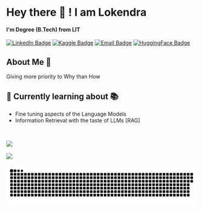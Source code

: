 # Hey there 👋 ! I am Lokendra 
#### I'm  Degree (B.Tech) from LIT

[![LinkedIn Badge](https://img.shields.io/badge/-LinkedIn-0077b5?style=flat-square&logo=Linkedin&logoColor=white)](https://www.linkedin.com/in/ashish-kumar-iitkgp/)
[![Kaggle Badge](https://img.shields.io/badge/-Kaggle-1DA1F2?style=flat-square&logo=Kaggle&logoColor=white)](https://www.kaggle.com/ashishkumarak)
[![Email Badge](https://img.shields.io/badge/-Email-DB4437?style=flat-square&logo=Gmail&logoColor=white)](mailto:ashish28082002.ak0@gmail.com)
[![HuggingFace Badge](https://img.shields.io/badge/-HuggingFace-FFC300?style=flat-square&logo=HuggingFace&logoColor=white)](https://huggingface.co/ashishkgpian)

## About Me 🚀

Giving more priority to Why than How 

## 🌱 Currently learning about 📚

- Fine tuning aspects of the Language Models
- Information Retrieval with the taste of LLMs [RAG]
<br>



 <a href="https://github.com/ashishakkumar"><img width="40%" src="https://github-readme-stats.vercel.app/api/top-langs/?username=ashishakkumar&theme=dark&hide=html,css,cmake&layout=compact&langs_count=4&bg_color=111010&hide_title=true"></a>
</p>

<a href="https://visitcount.itsvg.in">
  <img src="https://visitcount.itsvg.in/api?id=ashak&label=Profile%20Visits&color=6&icon=0&pretty=true" />
</a>

![My GitHub Snake Game](https://raw.githubusercontent.com/ashishakkumar/ashishakkumar/output/github-snake.svg)


<!--<p align="center">
    <img id="preview" src="https://komarev.com/ghpvc/?username=ashishakkumar&color=grey">

  ## GitHub Stats:

<p>
   <img width="766em" src="https://github-profile-trophy.vercel.app/?username=ashishkumarak&no-frame=true&row=1&column=7" /> <br>
 <img height="160em" src="https://github-readme-stats.vercel.app/api?username=ashishkumarak&show_icons=true&hide_border=true&count_private=true&include_all_commits=true&hide=contribs" />
  <img height="160em" src="https://github-readme-stats.vercel.app/api/top-langs/?username=ashishkumarak&show_icons=true&hide_border=true&layout=compact&langs_count=10"/>
</p> -->

<!--  [![](https://github-readme-stats.vercel.app/api/top-langs?username=ashishkumarak&hide=html,scss,stylus,blade,jupyter%20notebook&theme=algolia&show_icons=true)](https://github.com/ashishkumarak) -->
